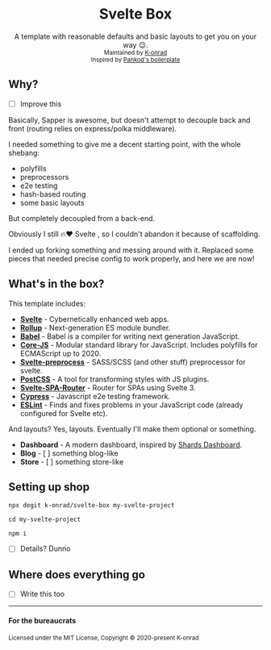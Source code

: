 <h1 align="center">Svelte Box</h1>

<!--<div align="center">
<!-- CodeClimate
<a href="https://codeclimate.com/github/pankod/svelte-boilerplate/maintainability">
<img src="https://api.codeclimate.com/v1/badges/2c6982d3ad672a07f7ae/maintainability" />
</a>
<-- TestCoverage --
<a href="https://codeclimate.com/github/pankod/svelte-boilerplate/test_coverage"><img src="https://api.codeclimate.com/v1/badges/2c6982d3ad672a07f7ae/test_coverage" /></a>
<-- Build Status --
<a href="https://travis-ci.org/pankod/svelte-boilerplate">
<img src="https://travis-ci.org/pankod/svelte-boilerplate.svg?branch=master" alt="Build Status" />
</a>
<-- Dependency Status --
<a href="https://david-dm.org/pankod/svelte-boilerplate">
<img src="https://david-dm.org/pankod/svelte-boilerplate.svg" alt="Dependency Status" />
</a>
<-- devDependency Status --
<a href="https://david-dm.org/pankod/svelte-boilerplate#info=devDependencies">
<img src="https://david-dm.org/pankod/svelte-boilerplate/dev-status.svg" alt="devDependency Status" />
</a>
</div>
-->

<div align="center">
  A template with reasonable defaults and basic layouts to get you on your way 😉.
  <br />
  <sub>Maintained by <a href="https://github.com/k-onrad/">K-onrad</a></sub>
  <br />
  <sub>Inspired by <a href="https://github.com/pankod/svelte-boilerplate">Pankod's boilerplate</a></sub>
</div>

## Why?

* [ ] Improve this

Basically, Sapper is awesome, but doesn't attempt to decouple back and front (routing relies on express/polka middleware).

I needed something to give me a decent starting point, with the whole shebang:
* polyfills
* preprocessors
* e2e testing
* hash-based routing
* some basic layouts

But completely decoupled from a back-end.

Obviously I still 🔥❤️️ Svelte , so I couldn't abandon it because of scaffolding.

I ended up forking something and messing around with it. Replaced some pieces that needed precise config to work properly, and here we are now!

## What's in the box?

This template includes:
* **[Svelte](https://svelte.dev/)** - Cybernetically enhanced web apps.
* **[Rollup](https://rollupjs.org/guide/en/)** - Next-generation ES module bundler.
* **[Babel](https://babeljs.io/)** -  Babel is a compiler for writing next generation JavaScript.
* **[Core-JS](https://github.com/zloirock/core-js)** - Modular standard library for JavaScript. Includes polyfills for ECMAScript up to 2020.
* **[Svelte-preprocess](https://github.com/kaisermann/svelte-preprocess)** - SASS/SCSS (and other stuff) preprocessor for svelte.
* **[PostCSS](https://postcss.org/)** - A tool for transforming styles with JS plugins.
* **[Svelte-SPA-Router](https://github.com/ItalyPaleAle/svelte-spa-router)** - Router for SPAs using Svelte 3.
* **[Cypress](https://www.cypress.io/)** - Javascript e2e testing framework.
* **[ESLint](https://eslint.org/)** - Finds and fixes problems in your JavaScript code (already configured for Svelte etc).

And layouts? Yes, layouts. Eventually I'll make them optional or something.
* **Dashboard** - A modern dashboard, inspired by [Shards Dashboard](https://github.com/designrevision/shards-dashboard).
* **Blog** - [ ] something blog-like
* **Store** - [ ] something store-like

## Setting up shop

`npx degit k-onrad/svelte-box my-svelte-project`

`cd my-svelte-project`

`npm i`

* [ ] Details? Dunno

## Where does everything go

* [ ] Write this too

---

#### For the bureaucrats

<sub>Licensed under the MIT License, Copyright © 2020-present K-onrad</sub>
